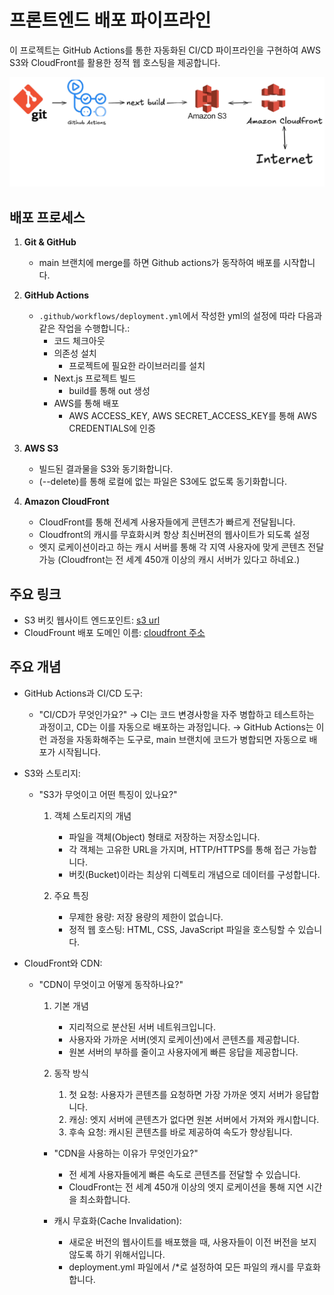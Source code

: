# 프론트엔드 배포 파이프라인

이 프로젝트는 GitHub Actions를 통한 자동화된 CI/CD 파이프라인을 구현하여 AWS S3와 CloudFront를 활용한 정적 웹 호스팅을 제공합니다.

![alt text](17555.png)

## 배포 프로세스

1. **Git & GitHub**

   - main 브랜치에 merge를 하면 Github actions가 동작하여 배포를 시작합니다.

2. **GitHub Actions**

   - `.github/workflows/deployment.yml`에서 작성한 yml의 설정에 따라 다음과 같은 작업을 수행합니다.:
     - 코드 체크아웃
     - 의존성 설치
       - 프로젝트에 필요한 라이브러리를 설치
     - Next.js 프로젝트 빌드
       - build를 통해 out 생성
     - AWS를 통해 배포
       - AWS ACCESS_KEY, AWS SECRET_ACCESS_KEY를 통해 AWS CREDENTIALS에 인증

3. **AWS S3**

   - 빌드된 결과물을 S3와 동기화합니다.
   - (--delete)를 통해 로컬에 없는 파일은 S3에도 없도록 동기화합니다.

4. **Amazon CloudFront**
   - CloudFront를 통해 전세계 사용자들에게 콘텐츠가 빠르게 전달됩니다.
   - Cloudfront의 캐시를 무효화시켜 항상 최신버젼의 웹사이트가 되도록 설정
   - 엣지 로케이션이라고 하는 캐시 서버를 통해 각 지역 사용자에 맞게 콘텐츠 전달 가능 (Cloudfront는 전 세계 450개 이상의 캐시 서버가 있다고 하네요.)

## 주요 링크

- S3 버킷 웹사이트 엔드포인트: [s3 url](http://minseok-hp.s3-website.ap-northeast-2.amazonaws.com/)
- CloudFrount 배포 도메인 이름: [cloudfront 주소](https://d33ea8ashsmooa.cloudfront.net)

## 주요 개념

- GitHub Actions과 CI/CD 도구:

  - "CI/CD가 무엇인가요?"
    → CI는 코드 변경사항을 자주 병합하고 테스트하는 과정이고, CD는 이를 자동으로 배포하는 과정입니다.
    → GitHub Actions는 이런 과정을 자동화해주는 도구로, main 브랜치에 코드가 병합되면 자동으로 배포가 시작됩니다.

- S3와 스토리지:

  - "S3가 무엇이고 어떤 특징이 있나요?"

    1. 객체 스토리지의 개념

       - 파일을 객체(Object) 형태로 저장하는 저장소입니다.
       - 각 객체는 고유한 URL을 가지며, HTTP/HTTPS를 통해 접근 가능합니다.
       - 버킷(Bucket)이라는 최상위 디렉토리 개념으로 데이터를 구성합니다.

    2. 주요 특징

       - 무제한 용량: 저장 용량의 제한이 없습니다.
       - 정적 웹 호스팅: HTML, CSS, JavaScript 파일을 호스팅할 수 있습니다.

- CloudFront와 CDN:

  - "CDN이 무엇이고 어떻게 동작하나요?"

    1. 기본 개념

       - 지리적으로 분산된 서버 네트워크입니다.
       - 사용자와 가까운 서버(엣지 로케이션)에서 콘텐츠를 제공합니다.
       - 원본 서버의 부하를 줄이고 사용자에게 빠른 응답을 제공합니다.

    2. 동작 방식
       1. 첫 요청: 사용자가 콘텐츠를 요청하면 가장 가까운 엣지 서버가 응답합니다.
       2. 캐싱: 엣지 서버에 콘텐츠가 없다면 원본 서버에서 가져와 캐시합니다.
       3. 후속 요청: 캐시된 콘텐츠를 바로 제공하여 속도가 향상됩니다.

    - "CDN을 사용하는 이유가 무엇인가요?"

      - 전 세계 사용자들에게 빠른 속도로 콘텐츠를 전달할 수 있습니다.
      - CloudFront는 전 세계 450개 이상의 엣지 로케이션을 통해 지연 시간을 최소화합니다.

    - 캐시 무효화(Cache Invalidation):
      - 새로운 버전의 웹사이트를 배포했을 때, 사용자들이 이전 버전을 보지 않도록 하기 위해서입니다.
      - deployment.yml 파일에서 /\*로 설정하여 모든 파일의 캐시를 무효화합니다.

